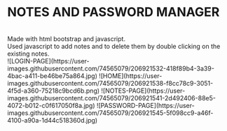 # NOTES AND PASSWORD MANAGER
<BR>
Made with html bootstrap and javascript. 
<BR>
Used javascript to add notes and to delete them by double clicking on the existing notes. 
<BR>
![LOGIN-PAGE](https://user-images.githubusercontent.com/74565079/206921532-418f89b4-3a39-4bac-a411-be46be75a864.jpg)
![HOME](https://user-images.githubusercontent.com/74565079/206921538-f8cc78c9-3051-4f5d-a360-75218c9bcd6b.png)
![NOTES-PAGE](https://user-images.githubusercontent.com/74565079/206921541-2d492406-88e5-4072-b012-c0f617050f8a.jpg)
![PASSWORD-PAGE](https://user-images.githubusercontent.com/74565079/206921545-5f098cc9-a46f-4100-a90a-1d44c518360d.jpg)
